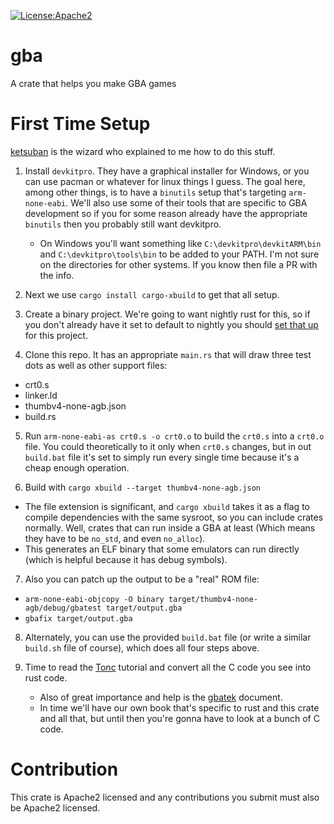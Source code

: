 [![License:Apache2](https://img.shields.io/badge/License-Apache2-green.svg)](https://www.apache.org/licenses/LICENSE-2.0)

# gba

A crate that helps you make GBA games

# First Time Setup

[ketsuban](https://github.com/ketsuban) is the wizard who explained to me how to
do this stuff.

1) Install `devkitpro`. They have a graphical installer for Windows, or you can
   use pacman or whatever for linux things I guess. The goal here, among other
   things, is to have a `binutils` setup that's targeting `arm-none-eabi`. We'll
   also use some of their tools that are specific to GBA development so if you
   for some reason already have the appropriate `binutils` then you probably
   still want devkitpro.
   * On Windows you'll want something like `C:\devkitpro\devkitARM\bin` and
     `C:\devkitpro\tools\bin` to be added to your PATH. I'm not sure on the
     directories for other systems. If you know then file a PR with the info.

2) Next we use `cargo install cargo-xbuild` to get that all setup.

3) Create a binary project. We're going to want nightly rust for this, so if you
   don't already have it set to default to nightly you should [set that
   up](https://github.com/rust-lang-nursery/rustup.rs#the-toolchain-file) for
   this project.

4) Clone this repo. It has an appropriate `main.rs` that will draw three test
   dots as well as other support files:
  * crt0.s
  * linker.ld
  * thumbv4-none-agb.json
  * build.rs

5) Run `arm-none-eabi-as crt0.s -o crt0.o` to build the `crt0.s` into a `crt0.o`
   file. You could theoretically to it only when `crt0.s` changes, but in out
   `build.bat` file it's set to simply run every single time because it's a
   cheap enough operation.

6) Build with `cargo xbuild --target thumbv4-none-agb.json`
  * The file extension is significant, and `cargo xbuild` takes it as a flag to
    compile dependencies with the same sysroot, so you can include crates
    normally. Well, crates that can run inside a GBA at least (Which means they
    have to be `no_std`, and even `no_alloc`).
  * This generates an ELF binary that some emulators can run directly (which is
    helpful because it has debug symbols).

7) Also you can patch up the output to be a "real" ROM file:
  * `arm-none-eabi-objcopy -O binary target/thumbv4-none-agb/debug/gbatest target/output.gba`
  * `gbafix target/output.gba`

8) Alternately, you can use the provided `build.bat` file (or write a similar
   `build.sh` file of course), which does all four steps above.

9) Time to read the [Tonc](https://www.coranac.com/tonc/text/toc.htm) tutorial
   and convert all the C code you see into rust code.
   * Also of great importance and help is the
     [gbatek](https://problemkaputt.de/gbatek.htm) document.
   * In time we'll have our own book that's specific to rust and this crate and
     all that, but until then you're gonna have to look at a bunch of C code.

# Contribution

This crate is Apache2 licensed and any contributions you submit must also be
Apache2 licensed.
